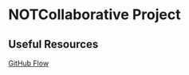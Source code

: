 # NOTCollaborative Project

## Useful Resources

[GitHub Flow](https://guides.github.com/introduction/flow/)
